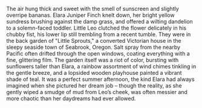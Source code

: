 The air hung thick and sweet with the smell of sunscreen and slightly overripe bananas.  Elara Juniper Finch knelt down, her bright yellow sundress brushing against the damp grass, and offered a wilting dandelion to a solemn-faced toddler.  Little Leo clutched the flower delicately in his chubby fist, his lower lip still trembling from a recent tumble.  They were in the back garden of "Little Sprouts," a converted Victorian house in the sleepy seaside town of Seabrook, Oregon. Salt spray from the nearby Pacific often drifted through the open windows, coating everything with a fine, glittering film.  The garden itself was a riot of color, bursting with sunflowers taller than Elara, a rainbow assortment of wind chimes tinkling in the gentle breeze, and a lopsided wooden playhouse painted a vibrant shade of teal. It was a perfect summer afternoon, the kind Elara had always imagined when she pictured her dream job – though the reality, as she gently wiped a smudge of mud from Leo’s cheek, was often messier and more chaotic than her daydreams had ever allowed.
